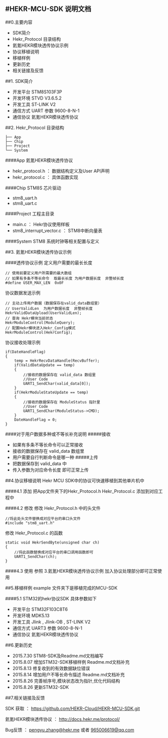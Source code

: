 ﻿#HEKR-MCU-SDK 说明文档
----
##0.主要内容
*	SDK简介
*	Hekr_Protocol 目录结构
*	氦氪HEKR模块透传协议示例
*	协议移植说明
*	移植样例
*	更新历史
*	相关链接及反馈

##1. SDK简介
*	开发平台 STM8S103F3P
*	开发环境 STVD V3.6.5.2
*	开发工具 ST-LINK V2
*	通信方式 UART 参数 9600-8-N-1
*	通信协议 氦氪HEKR模块透传协议

##2. Hekr_Protocol 目录结构

	├── App
	├── Chip
	├── Project
	└── System

####App
氦氪HEKR模块透传协议

*    hekr_protocol.h ： 数据结构定义及User API声明
*    hekr_protocol.c ： 具体函数实现  

####Chip
STM8S 芯片驱动

*	stm8_uart.h
*	stm8_uart.c

####Project
工程主目录

*	main.c ： Hekr协议使用样板
*	stm8_interrupt_vector.c ： STM8中断向量表


####System
STM8 系统时钟等相关配置与定义


##3. 氦氪HEKR模块透传协议示例

####透传协议示例
定义用户需要的最长长度
	
	// 使用前要定义用户所需要的最大数组  
	// 如果有多条不等长命令  取最长长度 为用户数据长度  非整帧长度
	#define USER_MAX_LEN  0x0F
	
协议数据发送示例

	// 主动上传用户数据（数据保存在valid_data数组里）
	// UserValidLen  为用户数据长度  非整帧长度
	HekrValidDataUpload(UserValidLen);
	// 查询 Hekr模块当前状态
	HekrModuleControl(ModuleQuery);
	// 配置Hekr模块进入Hekr_Config模式
	HekrModuleControl(HekrConfig);

协议接收处理示例

	if(DateHandleFlag)
	{
		temp = HekrRecvDataHandle(RecvBuffer);
		if(ValidDataUpdate == temp)
		{
			//接收的数据保存在 valid_data 数组里
			//User Code
			UART1_SendChar(valid_data[0]);
		}
		if(HekrModuleStateUpdate == temp)
		{
			//接收的数据保存在 ModuleStatus 指针里
			//User Code
			UART1_SendChar(ModuleStatus->CMD);
		}
		DateHandleFlag = 0;			
	}		

####对于用户数据多种或不等长补充说明
#####接收
*	如果有多条不等长命令可以正常接收 
*	接收的数据保存在 valid_data 数组里
*	用户需要自行判断命令是哪一种
#####上传
*	把数据保存到 valid_data 中
*	传入参数为对应命令长度 即可正常上传

##4.协议移植说明
Hekr MCU SDK中的协议可快速移植到其他单片机中

####4.1 添加
把App文件夹下的Hekr_Protocol.h Hekr_Protocol.c 添加到对应工程中

####4.2 修改
修改 Hekr_Protocol.h 中的头文件

	//将此处头文件替换成对应平台的串口头文件
	#include "stm8_uart.h"
	
修改 Hekr_Protocol.c 的函数

	static void HekrSendByte(unsigned char ch)
	{
		//将此函数替换成对应平台的串口调用函数即可
		UART1_SendChar(ch);
	}

####4.3 使用
参照 3.氦氪HEKR模块透传协议示例 加入协议处理部分即可正常使用

##5.移植样例
example 文件夹下是移植完成的MCU-SDK

####5.1 STM32的hekr协议SDK 
具体参数如下

*	开发平台 STM32F103C8T6
*	开发环境 MDK5.13
*	开发工具 Jlink , Jlink-OB , ST-LINK V2
*	通信方式 UART3 参数 9600-8-N-1
*	通信协议 氦氪HEKR模块透传协议


##6.更新历史
* 2015.7.30 STM8-SDK及Readme.md文档编写
* 2015.8.07 增加STM32-SDK移植样例 Readme.md文档补充
* 2015.8.13 修复收到的有效数据缺位错误
* 2015.8.14 增加用户不等长命令描述 Readme.md文档补充
* 2015.8.26 完善帧序号,模块状态改为指针,优化代码结构
* 2015.8.26 更新STM32-SDK
 
##7.相关链接及反馈

SDK 获取 ：  https://github.com/HEKR-Cloud/HEKR-MCU-SDK.git

氦氪HEKR模块透传协议 ： http://docs.hekr.me/protocol/

Bug反馈 ： pengyu.zhang@hekr.me   或者 965006619@qq.com



